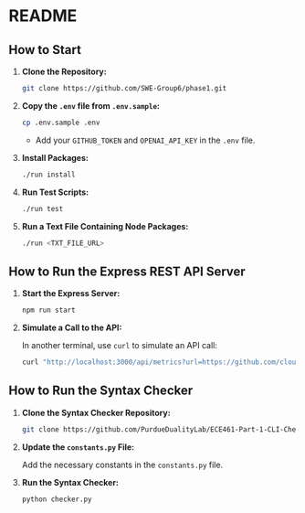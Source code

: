 # README

## How to Start

1. **Clone the Repository:**

   ```bash
   git clone https://github.com/SWE-Group6/phase1.git
   ```

2. **Copy the `.env` file from `.env.sample`:**

   ```bash
   cp .env.sample .env
   ```

   - Add your `GITHUB_TOKEN` and `OPENAI_API_KEY` in the `.env` file.

3. **Install Packages:**

   ```bash
   ./run install
   ```

4. **Run Test Scripts:**

   ```bash
   ./run test
   ```

5. **Run a Text File Containing Node Packages:**

   ```bash
   ./run <TXT_FILE_URL>
   ```

## How to Run the Express REST API Server

1. **Start the Express Server:**

   ```bash
   npm run start
   ```

2. **Simulate a Call to the API:**

   In another terminal, use `curl` to simulate an API call:

   ```bash
   curl "http://localhost:3000/api/metrics?url=https://github.com/cloudinary/cloudinary_npm"
   ```

## How to Run the Syntax Checker

1. **Clone the Syntax Checker Repository:**

   ```bash
   git clone https://github.com/PurdueDualityLab/ECE461-Part-1-CLI-Checker.git
   ```

2. **Update the `constants.py` File:**

   Add the necessary constants in the `constants.py` file.

3. **Run the Syntax Checker:**

   ```bash
   python checker.py
   ```
